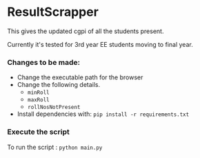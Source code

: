 # ResultScrapper
This gives the updated cgpi of all the students present.


Currently it's tested for 3rd year EE students moving to final year.

### Changes to be made:
- Change the executable path for the browser
- Change the following details.
  -  `minRoll`
  -  `maxRoll` 
  -  `rollNosNotPresent`
- Install dependencies with: `pip install -r requirements.txt`

### Execute the script
To run the script : `python main.py`

